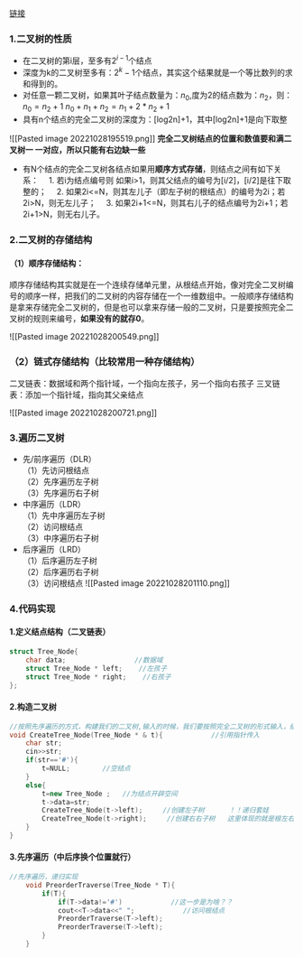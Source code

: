 [链接](https://blog.csdn.net/qq_35644234/article/details/53013738)
### 1.二叉树的性质
-   在二叉树的第i层，至多有$2^{i-1}$个结点
-   深度为k的二叉树至多有：$2^k-1$个结点，其实这个结果就是一个等比数列的求和得到的。
-   对任意一颗二叉树，如果其叶子结点数量为：$n_0$,度为2的结点数为：$n_2$，则：$n_0=n_2+1$
	$n_0+n_1+n_2=n_1+2*n_2+1$
- 具有n个结点的完全二叉树的深度为：[log2n]+1，其中[log2n]+1是向下取整

![[Pasted image 20221028195519.png]]
**完全二叉树结点的位置和数值要和满二叉树一 一对应，所以只能有右边缺一些**

- 有N个结点的完全二叉树各结点如果用**顺序方式存储**，则结点之间有如下关系：
　1. 若i为结点编号则 如果i>1，则其父结点的编号为[i/2]，[i/2]是往下取整的；
　2. 如果2i<=N，则其左儿子（即左子树的根结点）的编号为2i；若2i>N，则无左儿子；
　3. 如果2i+1<=N，则其右儿子的结点编号为2i+1；若2i+1>N，则无右儿子。

###  2.二叉树的存储结构
#### （1）顺序存储结构：
顺序存储结构其实就是在一个连续存储单元里，从根结点开始，像对完全二叉树编号的顺序一样，把我们的二叉树的内容存储在一个一维数组中。一般顺序存储结构是拿来存储完全二叉树的，但是也可以拿来存储一般的二叉树，只是要按照完全二叉树的规则来编号，**如果没有的就存0**。

![[Pasted image 20221028200549.png]]

### （2）链式存储结构（比较常用一种存储结构）

二叉链表：数据域和两个指针域，一个指向左孩子，另一个指向右孩子
三叉链表：添加一个指针域，指向其父亲结点

![[Pasted image 20221028200721.png]]

### 3.遍历二叉树
-   先/前序遍历（DLR）  
    （1）先访问根结点  
    （2）先序遍历左子树  
    （3）先序遍历右子树
-   中序遍历（LDR）  
    （1）先中序遍历左子树  
    （2）访问根结点  
    （3）中序遍历右子树
-   后序遍历（LRD）  
    （1）后序遍历左子树  
    （2）后序遍历右子树  
    （3）访问根结点
![[Pasted image 20221028201110.png]]

### 4.代码实现

#### 1.定义结点结构（二叉链表）
```c++
struct Tree_Node{
	char data;                 //数据域
	struct Tree_Node * left;    //左孩子
	struct Tree_Node * right;    //右孩子
};
```

#### 2.构造二叉树
```c++
//按照先序遍历的方式，构建我们的二叉树,输入的时候，我们要按照完全二叉树的形式输入，结点为空的位置，输入“#”
void CreateTree_Node(Tree_Node * & t){            //引用指针传入
	char str;
	cin>>str;
	if(str=='#'){
		t=NULL;        //空结点
	}
	else{
		t=new Tree_Node ;   //为结点开辟空间
		t->data=str; 
		CreateTree_Node(t->left);     //创建左子树      ！！递归套娃
		CreateTree_Node(t->right);     //创建右右子树   这里体现的就是根左右
	}
}
```

#### 3.先序遍历（中后序换个位置就行）
```c++
//先序遍历，递归实现
	void PreorderTraverse(Tree_Node * T){
		if(T){
			if(T->data!='#')            //这一步是为啥？？
			cout<<T->data<<" ";            //访问根结点
			PreorderTraverse(T->left);
			PreorderTraverse(T->left);
		}
	}
```


